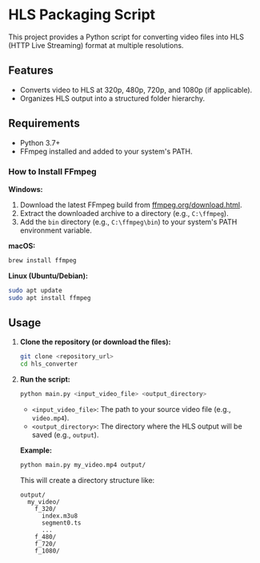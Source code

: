 # HLS Packaging Script

This project provides a Python script for converting video files into HLS (HTTP Live Streaming) format at multiple resolutions.

## Features

- Converts video to HLS at 320p, 480p, 720p, and 1080p (if applicable).
- Organizes HLS output into a structured folder hierarchy.

## Requirements

- Python 3.7+
- FFmpeg installed and added to your system's PATH.

### How to Install FFmpeg

**Windows:**
1. Download the latest FFmpeg build from [ffmpeg.org/download.html](https://ffmpeg.org/download.html).
2. Extract the downloaded archive to a directory (e.g., `C:\ffmpeg`).
3. Add the `bin` directory (e.g., `C:\ffmpeg\bin`) to your system's PATH environment variable.

**macOS:**
```bash
brew install ffmpeg
```

**Linux (Ubuntu/Debian):**
```bash
sudo apt update
sudo apt install ffmpeg
```

## Usage

1.  **Clone the repository (or download the files):**

    ```bash
    git clone <repository_url>
    cd hls_converter
    ```

2.  **Run the script:**

    ```bash
    python main.py <input_video_file> <output_directory>
    ```

    - `<input_video_file>`: The path to your source video file (e.g., `video.mp4`).
    - `<output_directory>`: The directory where the HLS output will be saved (e.g., `output`).

    **Example:**
    ```bash
    python main.py my_video.mp4 output/
    ```

    This will create a directory structure like:
    ```
    output/
      my_video/
        f_320/
          index.m3u8
          segment0.ts
          ...
        f_480/
        f_720/
        f_1080/
    ```
